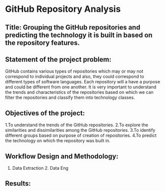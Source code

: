 # GitHub Repository Analysis
## Title: Grouping the GitHub repositories and predicting the technology it is built in based on the repository features.

## Statement of the project problem: 

GitHub contains various types of repositories which may or may not correspond to individual projects and also, they could correspond to different types of software languages. Each repository will a have a purpose and could be different from one another. It is very important to understand the trends and characteristics of the repositories based on which we can filter the repositories and classify them into technology classes.

## Objectives of the project: 
1.To understand the trends of the GitHub repositories.
2.To explore the similarities and dissimilarities among the GitHub repositories.
3.To identify different groups based on purpose of creation of repositories.
4.To predict the technology on which the repository was built in.

## Workflow Design and Methodology:
 1. Data Extraction 2. Data Eng

## Results: 

